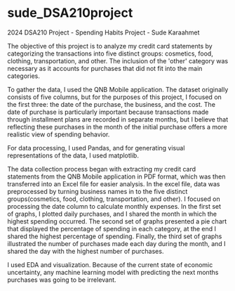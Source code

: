 # sude_DSA210project
2024 DSA210 Project - Spending Habits Project - Sude Karaahmet

The objective of this project is to analyze my credit card statements by categorizing the transactions into five distinct groups: cosmetics, food, clothing, transportation, and other. The inclusion of the 'other' category was necessary as it accounts for purchases that did not fit into the main categories.

To gather the data, I used the QNB Mobile application. The dataset originally consists of five columns, but for the purposes of this project, I focused on the first three: the date of the purchase, the business, and the cost. The date of purchase is particularly important because transactions made through installment plans are recorded in separate months, but I believe that reflecting these purchases in the month of the initial purchase offers a more realistic view of spending behavior.

For data processing, I used Pandas, and for generating visual representations of the data, I used matplotlib.

The data collection process began with extracting my credit card statements from the QNB Mobile application in PDF format, which was then transferred into an Excel file for easier analysis. In the excel file, data was preprocessed by turning business names in to the five distinct groups(cosmetics, food, clothing, transportation, and other). I focused on processing the date column to calculate monthly expenses. In the first set of graphs, I plotted daily purchases, and I shared the month in which the highest spending occurred. The second set of graphs presented a pie chart that displayed the percentage of spending in each category, at the end I shared the highest percentage of spending. Finally, the third set of graphs illustrated the number of purchases made each day during the month, and I shared the day with the highest number of purchases.

I used EDA and visualization. Because of the current state of economic uncertainty, any machine learning model with predicting the next months purchases was going to be irrelevant. 
